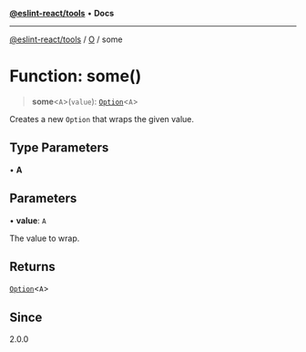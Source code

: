 [**@eslint-react/tools**](../../../README.md) • **Docs**

***

[@eslint-react/tools](../../../README.md) / [O](../README.md) / some

# Function: some()

> **some**\<`A`\>(`value`): [`Option`](../type-aliases/Option.md)\<`A`\>

Creates a new `Option` that wraps the given value.

## Type Parameters

• **A**

## Parameters

• **value**: `A`

The value to wrap.

## Returns

[`Option`](../type-aliases/Option.md)\<`A`\>

## Since

2.0.0
